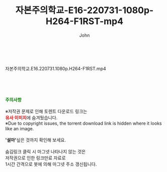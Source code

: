 ﻿---
layout: post
title:  "자본주의학교-E16-220731-1080p-H264-F1RST-mp4"
author: John
categories: [ 방송/음악 ]
tags: [  ]
image:  
description: "자본주의학교-E16-220731-1080p-H264-F1RST-mp4 torrent 정보 공유"
toc: true
toc_sticky: true
---

<br>
<div class="view-img">
<a class="view_image" href="https://torrentmobile59.com/bbs/view_image.php?fn=%2Fdata%2Ffile%2Fmusic%2F1040166538_C20a3MWL_e29c8083bb5ab53bf280462f6ae514d9592276c9.jpg" target="_blank"><img alt="" class="img-tag" content="https://torrentmobile59.com/data/file/music/1040166538_C20a3MWL_e29c8083bb5ab53bf280462f6ae514d9592276c9.jpg" itemprop="image" src="https://torrentmobile59.com/data/file/music/thumb-1040166538_C20a3MWL_e29c8083bb5ab53bf280462f6ae514d9592276c9_835x2244.jpg"/></a></div><div class="view-content" itemprop="description">
<p>자본주의학교.E16.220731.1080p.H264-F1RST.mp4<br/></p> </div>
    
<br><br><br>
<p data-ke-size="size16"><b><span style="color: green;">주의사항</span></b><br /><br />※저작권 문제로 인해 토렌트 다운로드 링크는<br /><b><span style="color: red;">유사 이미지</span></b>에 숨겨뒀습니다.<br />※Due to copyright issues, the torrent download link is hidden where it looks like an image.<br /><br /><b>'설마'</b>싶은 것까지 확인해 보세요.<br /><br />숨김링크 클릭 시 마그넷 나타나지 않는 것은<br />저작권으로 인한 링크만료 자료로<br />1시간 간격으로 봇에 의해 마그넷 주소 갱신됩니다.</p>
